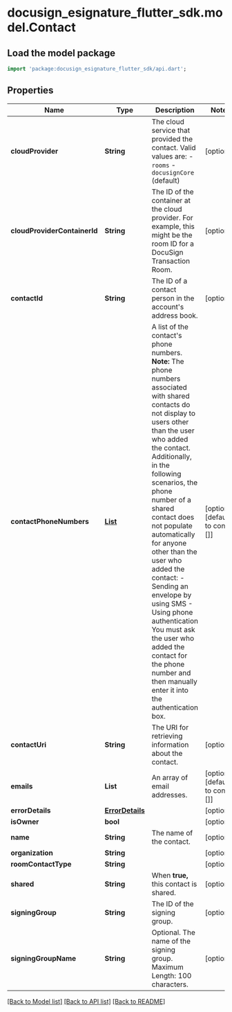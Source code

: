 # docusign_esignature_flutter_sdk.model.Contact

## Load the model package
```dart
import 'package:docusign_esignature_flutter_sdk/api.dart';
```

## Properties
Name | Type | Description | Notes
------------ | ------------- | ------------- | -------------
**cloudProvider** | **String** | The cloud service that provided the contact. Valid values are:  - `rooms` - `docusignCore` (default)  <!-- Future:  - `Box` - `GoogleDrive` - `Dropbox` - `SalesForce` - `SkyDrive`  --> | [optional] 
**cloudProviderContainerId** | **String** | The ID of the container at the cloud provider. For example, this might be the room ID for a DocuSign Transaction Room. | [optional] 
**contactId** | **String** | The ID of a contact person in the account's address book. | [optional] 
**contactPhoneNumbers** | [**List<ContactPhoneNumber>**](ContactPhoneNumber.md) | A list of the contact's phone numbers.  **Note:** The phone numbers associated with shared contacts do not display to users other than the user who added the contact. Additionally, in the following scenarios, the phone number of a shared contact does not populate automatically for anyone other than the user who added the contact:  - Sending an envelope by using SMS - Using phone authentication  You must ask the user who added the contact for the phone number and then manually enter it into the authentication box. | [optional] [default to const []]
**contactUri** | **String** | The URI for retrieving information about the contact. | [optional] 
**emails** | **List<String>** | An array of email addresses. | [optional] [default to const []]
**errorDetails** | [**ErrorDetails**](ErrorDetails.md) |  | [optional] 
**isOwner** | **bool** |  | [optional] 
**name** | **String** | The name of the contact. | [optional] 
**organization** | **String** |  | [optional] 
**roomContactType** | **String** |  | [optional] 
**shared** | **String** | When **true,** this contact is shared. | [optional] 
**signingGroup** | **String** | The ID of the signing group. | [optional] 
**signingGroupName** | **String** | Optional. The name of the signing group.   Maximum Length: 100 characters.  | [optional] 

[[Back to Model list]](../README.md#documentation-for-models) [[Back to API list]](../README.md#documentation-for-api-endpoints) [[Back to README]](../README.md)


